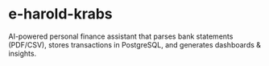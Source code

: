 # e-harold-krabs
AI-powered personal finance assistant that parses bank statements (PDF/CSV), stores transactions in PostgreSQL, and generates dashboards &amp; insights.

